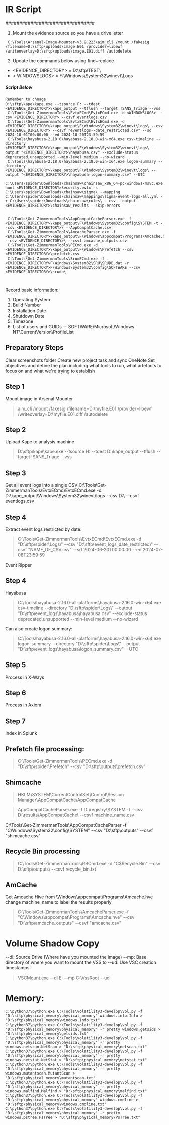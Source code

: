 # IR Script

################################
1) Mount the evidence source so you have a drive letter 

```
 C:\Tools\Arsenal-Image-Mounter-v3.9.223\aim_cli /mount /fakesig /filename=D:\sftp\uploads\image.E01 /provider=libewf /writeoverlay=D:\sftp\uploads\image.E01.diff /autodelete
```

2) Update the commands below using find+replace   
     
* <EVIDENCE_DIRECTORY> = D:\sftp\TEST\
* < WINDOWSLOGS> = F:\Windows\System32\winevt\Logs    

##### Script Below
```
Remember to chnage 
D:\sftp\kape\kape.exe --tsource F: --tdest <EVIDENCE_DIRECTORY>\kape_output --tflush --target !SANS_Triage --vss
 C:\Tools\Get-ZimmermanTools\EvtxECmd\EvtxECmd.exe -d <WINDOWSLOGS> --csv <EVIDENCE_DIRECTORY> --csvf eventlogs.csv
 C:\Tools\Get-ZimmermanTools\EvtxECmd\EvtxECmd.exe -d <EVIDENCE_DIRECTORY>\kape_output\F\Windows\System32\winevt\logs\ --csv <EVIDENCE_DIRECTORY> --csvf "eventlogs--date_restricted.csv" --sd 2024-10-01T00:00:00 --ed 2024-10-20T23:59:59
 C:\Tools\hayabusa-2.18.0\hayabusa-2.18.0-win-x64.exe csv-timeline --directory <EVIDENCE_DIRECTORY>\kape_output\F\Windows\System32\winevt\logs\ --output "<EVIDENCE_DIRECTORY>\hayabusa.csv" --exclude-status deprecated,unsupported --min-level medium --no-wizard
 C:\Tools\hayabusa-2.18.0\hayabusa-2.18.0-win-x64.exe logon-summary --directory <EVIDENCE_DIRECTORY>\kape_output\F\Windows\System32\winevt\logs\ --output "<EVIDENCE_DIRECTORY>\hayabusa-logon-summary.csv" --UTC

C:\Users\spider\Downloads\chainsaw\chainsaw_x86_64-pc-windows-msvc.exe hunt <EVIDENCE_DIRECTORY>Security.evtx -s C:\Users\spider\Downloads\chainsaw\sigma\ --mapping C:\Users\spider\Downloads\chainsaw\mappings\sigma-event-logs-all.yml -r C:\Users\spider\Downloads\chainsaw\rules\ --csv --output <EVIDENCE_DIRECTORY>\chainsaw_results --skip-errors


 C:\Tools\Get-ZimmermanTools\AppCompatCacheParser.exe -f <EVIDENCE_DIRECTORY>\kape_output\F\Windows\System32\config\SYSTEM -t --csv <EVIDENCE_DIRECTORY>\ --AppCompatCache.csv
 C:\Tools\Get-ZimmermanTools\AmcacheParser.exe -f <EVIDENCE_DIRECTORY>\kape_output\F\Windows\appcompat\Programs\Amcache.hve --csv <EVIDENCE_DIRECTORY>\ --csvf amcache_outputs.csv
 C:\Tools\Get-ZimmermanTools\PECmd.exe -d <EVIDENCE_DIRECTORY>\kape_output\F\Windows\Prefetch --csv <EVIDENCE_DIRECTORY>\prefetch.csv
 C:\Tools\Get-ZimmermanTools\SrumECmd.exe -f <EVIDENCE_DIRECTORY>F\Windows\System32\SRU\SRUDB.dat -r <EVIDENCE_DIRECTORY>F\Windows\System32\config\SOFTWARE --csv <EVIDENCE_DIRECTORY>\srudb\

 
```

Record basic information:
1) Operating System
2) Build Number
3) Installation Date
4) Shutdown Date
5) Timezone
6) List of users and GUIDs
-- SOFTWARE\Microsoft\Windows NT\CurrentVersion\ProfileList

## Preparatory Steps
Clear screenshots folder
Create new project task and sync OneNote
Set objectives and define the plan including what tools to run, what artefacts to focus on and what we're trying to establish




## Step 1
Mount image in Arsenal Mounter

> aim_cli /mount /fakesig /filename=D:\myfile.E01 /provider=libewf /writeoverlay=D:\myfile.E01.diff /autodelete

## Step 2
Upload Kape to analysis machine
> D:\sftp\kape\kape.exe --tsource H: --tdest D:\kape_output --tflush --target !SANS_Triage --vss
 
## Step 3
Get all event logs into a single CSV
C:\Tools\Get-ZimmermanTools\EvtxECmd\EvtxECmd.exe -d D:\kape_output\Windows\System32\winevt\logs --csv D:\ --csvf eventlogs.csv

## Step 4
Extract event logs restricted by date:

> C:\Tools\Get-ZimmermanTools\EvtxECmd\EvtxECmd.exe -d "D:\\sftp\\spider\\Logs\\" --csv "D:\\sftp\\event_logs_date_restricted\\" --csvf "NAME_OF_CSV.csv" --sd 2024-06-20T00:00:00 --ed 2024-07-08T23:59:59

Event Ripper

## Step 4
Hayabusa 

> C:\Tools\hayabusa-2.16.0-all-platforms\hayabusa-2.16.0-win-x64.exe csv-timeline --directory "D:\\sftp\\spider\\Logs\\" --output "D:\\sftp\\event_logs\\hayabusa\\hayabusa.csv" --exclude-status deprecated,unsupported --min-level medium --no-wizard

Can also create logon summary:

> C:\Tools\hayabusa-2.16.0-all-platforms\hayabusa-2.16.0-win-x64.exe logon-summary --directory "D:\\sftp\\spider\\Logs\\" --output "D:\\sftp\\event_logs\\hayabusa\\logon_summary.csv" --UTC

## Step 5
Process in X-Ways

## Step 6
Process in Axiom

## Step 7
Index in Splunk

## Prefetch file processing:

> C:\Tools\Get-ZimmermanTools\PECmd.exe -d "D:\sftp\spider\Prefetch" --csv "D:\sftp\outputs\prefetch.csv"

## Shimcache

> HKLM\SYSTEM\CurrentControlSet\Control\Session Manager\AppCompatCache\AppCompatCache

> AppCompatCacheParser.exe -f D:\registry\SYSTEM -t --csv D:\results\AppCompatCache\ --csvf machine_name.csv

C:\Tools\Get-ZimmermanTools\AppCompatCacheParser -f "C\Windows\System32\config\SYSTEM" --csv "D:\sftp\outputs" --csvf "shimcache.csv"

## Recycle Bin processing

> C:\Tools\Get-ZimmermanTools\RBCmd.exe -d "C\$Recycle.Bin" --csv D:\sftp\outputs\ --csvf recycle_bin.txt

## AmCache 

Get Amcache Hive from \Windows\appcompat\Programs\Amcache.hve
change machine_name to label the results properly

> C:\Tools\Get-ZimmermanTools\AmcacheParser.exe -f "C\Windows\appcompat\Programs\Amcache.hve" --csv "D:\sftp\amcache_outputs" --csvf "amcache.csv"

# Volume Shadow Copy

--dl: Source Drive (Where have you mounted the image)
--mp: Base directory of where you want to mount the VSS to
--ud: Use VSC creation timestamps 

> VSCMount.exe --dl E: --mp C:\VssRoot --ud

# Memory:

```
C:\python37\python.exe C:\Tools\volatility3-develop\vol.py -f "D:\sftp\physical_memory\physical_memory" windows.info.Info > "D:\sftp\physical_memory\windows.Info.txt"
C:\python37\python.exe C:\Tools\volatility3-develop\vol.py -f "D:\sftp\physical_memory\physical_memory" -r pretty windows.getsids > "D:\sftp\physical_memory\getsids.txt"
C:\python37\python.exe C:\Tools\volatility3-develop\vol.py -f "D:\sftp\physical_memory\physical_memory" -r pretty windows.netscan.NetScan > "D:\sftp\physical_memory\netscan.txt"
C:\python37\python.exe C:\Tools\volatility3-develop\vol.py -f "D:\sftp\physical_memory\physical_memory" -r pretty windows.netstat.NetStat > "D:\sftp\physical_memory\netstat.txt"
C:\python37\python.exe C:\Tools\volatility3-develop\vol.py -f "D:\sftp\physical_memory\physical_memory" -r pretty windows.mutantscan.MutantScan > "D:\sftp\physical_memory\mutantscan.txt"
C:\python37\python.exe C:\Tools\volatility3-develop\vol.py -f "D:\sftp\physical_memory\physical_memory" -r pretty windows.malfind.Malfind > "D:\sftp\physical_memory\malfind.txt"
C:\python37\python.exe C:\Tools\volatility3-develop\vol.py -f "D:\sftp\physical_memory\physical_memory" windows.cmdline > "D:\sftp\physical_memory\windows.cmdline.txt"
C:\python37\python.exe C:\Tools\volatility3-develop\vol.py -f "D:\sftp\physical_memory\physical_memory" -r pretty windows.pstree.PsTree > "D:\sftp\physical_memory\PsTree.txt"
```
